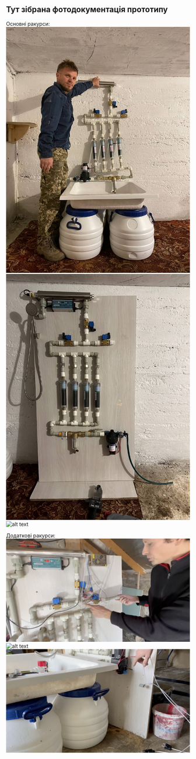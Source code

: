 ## Тут зібрана фотодокументація прототипу

Основні ракурси:
![alt text](https://github.com/Ostriv-platform/Showerloop_MOD/blob/main/UA/Photo/photo_2022-11-01%2023.08.15.jpeg?raw=true)
![alt text](https://github.com/Ostriv-platform/Showerloop_MOD/blob/main/UA/Photo/photo_2022-11-01%2023.04.27.jpeg?raw=true)
![alt text](https://github.com/Ostriv-platform/Showerloop_MOD/blob/main/UA/Photo/photo_2022-11-01%2023.04.33.jpegg?raw=true)

Додаткові ракурси:
![alt text](https://github.com/Ostriv-platform/Showerloop_MOD/blob/main/UA/Photo/Screen%20Shot%202022-11-01%20at%2023.13.01%20PM.png?raw=true)
![alt text](https://github.com/Ostriv-platform/Showerloop_MOD/blob/main/UA/Photo/Screen%20Shot%202022-11-01%20at%2023.12.47%20PM.png?raw=true)
![alt text](https://github.com/Ostriv-platform/Showerloop_MOD/blob/main/UA/Photo/Screen%20Shot%202022-11-01%20at%2023.16.34%20PM.png?raw=true)
